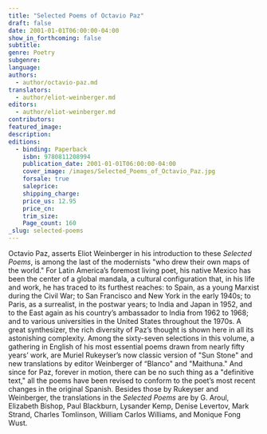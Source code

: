 ```yaml
---
title: "Selected Poems of Octavio Paz"
draft: false
date: 2001-01-01T06:00:00-04:00
show_in_forthcoming: false
subtitle:
genre: Poetry
subgenre:
language:
authors:
  - author/octavio-paz.md
translators:
  - author/eliot-weinberger.md
editors:
  - author/eliot-weinberger.md
contributors:
featured_image:
description:
editions:
  - binding: Paperback
    isbn: 9780811208994
    publication_date: 2001-01-01T06:00:00-04:00
    cover_image: /images/Selected_Poems_of_Octavio_Paz.jpg
    forsale: true
    saleprice:
    shipping_charge:
    price_us: 12.95
    price_cn:
    trim_size:
    Page_count: 160
_slug: selected-poems
---
```


Octavio Paz, asserts Eliot Weinberger in his introduction to these _Selected Poems_, is among the last of the modernists "who drew their own maps of the world." For Latin America’s foremost living poet, his native Mexico has been the center of a global mandala, a cultural configuration that, in his life and work, he has traced to its furthest reaches: to Spain, as a young Marxist during the Civil War; to San Francisco and New York in the early 1940s; to Paris, as a surrealist, in the postwar years; to India and Japan in 1952, and to the East again as his country’s ambassador to India from 1962 to 1968; and to various universities in the United States throughout the 1970s. A great synthesizer, the rich diversity of Paz’s thought is shown here in all its astonishing complexity. Among the sixty-seven selections in this volume, a gathering in English of his most essential poems drawn from nearly fifty years’ work, are Muriel Rukeyser’s now classic version of "Sun Stone" and new translations by editor Weinberger of “Blanco" and "Maithuna." And since for Paz, forever in motion, there can be no such thing as a "definitive text," all the poems have been revised to conform to the poet’s most recent changes in the original Spanish. Besides those by Rukeyser and Weinberger, the translations in the _Selected Poems_ are by G. Aroul, Elizabeth Bishop, Paul Blackburn, Lysander Kemp, Denise Levertov, Mark Strand, Charles Tomlinson, William Carlos Williams, and Monique Fong Wust.

